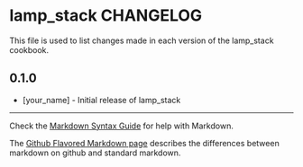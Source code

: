 # lamp_stack CHANGELOG

This file is used to list changes made in each version of the lamp_stack cookbook.

## 0.1.0
- [your_name] - Initial release of lamp_stack

- - -
Check the [Markdown Syntax Guide](http://daringfireball.net/projects/markdown/syntax) for help with Markdown.

The [Github Flavored Markdown page](http://github.github.com/github-flavored-markdown/) describes the differences between markdown on github and standard markdown.
